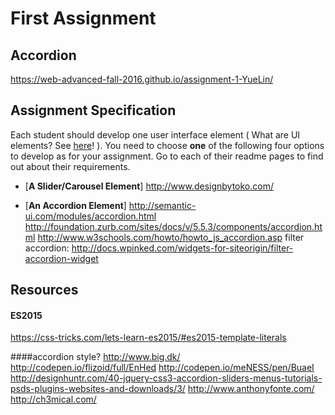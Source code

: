 # First Assignment

## Accordion

https://web-advanced-fall-2016.github.io/assignment-1-YueLin/



## Assignment Specification
Each student should develop one user interface element ( What are UI elements? See [here](http://semantic-ui.com/modules/search.html)! ). You need to choose **one** of the following four options to develop as for your assignment. Go to each of their readme pages to find out about their requirements.
* [**A Slider/Carousel Element**]
http://www.designbytoko.com/


* [**An Accordion Element**]
http://semantic-ui.com/modules/accordion.html
http://foundation.zurb.com/sites/docs/v/5.5.3/components/accordion.html
http://www.w3schools.com/howto/howto_js_accordion.asp
filter accordion: http://docs.wpinked.com/widgets-for-siteorigin/filter-accordion-widget


## Resources
#### ES2015
https://css-tricks.com/lets-learn-es2015/#es2015-template-literals

####accordion style?
http://www.big.dk/
http://codepen.io/flizoid/full/EnHed
http://codepen.io/meNESS/pen/BuaeI
http://designhuntr.com/40-jquery-css3-accordion-sliders-menus-tutorials-psds-plugins-websites-and-downloads/3/
http://www.anthonyfonte.com/
http://ch3mical.com/
